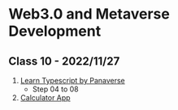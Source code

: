 # Web3.0 and Metaverse Development

## Class 10 - 2022/11/27

1. [Learn Typescript by Panaverse](https://github.com/panaverse/learn-typescript)
   - Step 04 to 08
2. [Calculator App](https://github.com/hassan-ak/wmd-ts-calculator)
